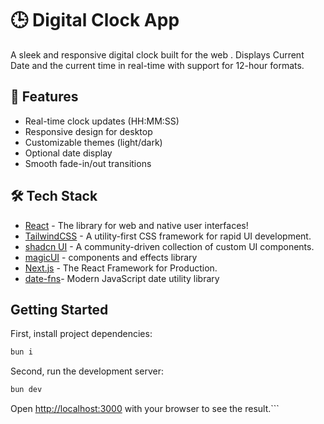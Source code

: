 # 🕒 Digital Clock App

A sleek and responsive digital clock built for the web . Displays Current Date and the current time in real-time with support for 12-hour formats.

## 🚀 Features

- Real-time clock updates (HH:MM:SS)
- Responsive design for desktop
- Customizable themes (light/dark)
- Optional date display
- Smooth fade-in/out transitions

## 🛠️ Tech Stack

- [React](https://react.dev/) - The library for web and native user interfaces!
- [TailwindCSS](https://tailwindcss.com/) - A utility-first CSS framework for rapid UI development.
- [shadcn UI](https://ui.shadcn.com/) - A community-driven collection of custom UI components.
- [magicUI](https://magicui.design/) - components and effects library
- [Next.js](https://nextjs.org/) - The React Framework for Production.
- [date-fns](https://date-fns.org/)- Modern JavaScript date utility library

## Getting Started

First, install project dependencies:

```bash
bun i
```

Second, run the development server:

```bash
bun dev
```

Open [http://localhost:3000](http://localhost:3000) with your browser to see the result.```
